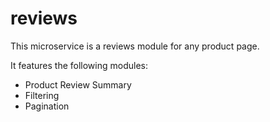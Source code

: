 # reviews

This microservice is a reviews module for any product page.

It features the following modules:

* Product Review Summary
* Filtering
* Pagination
